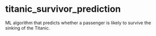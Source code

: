 # titanic_survivor_prediction
ML algorithm that predicts whether a passenger is likely to survive the sinking of the Titanic.
